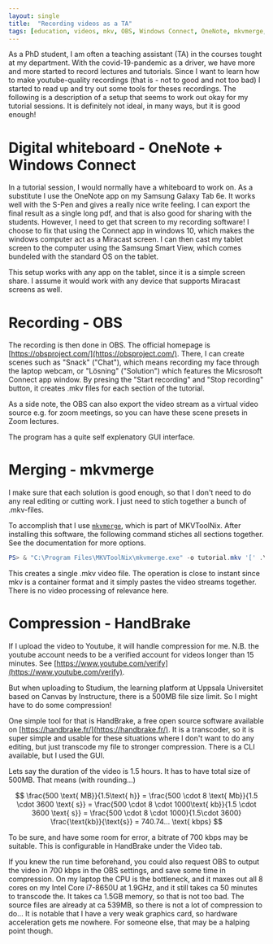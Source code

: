 ```yaml
---
layout: single
title:  "Recording videos as a TA"
tags: [education, videos, mkv, OBS, Windows Connect, OneNote, mkvmerge, HandBrake]
---
```


As a PhD student, I am often a teaching assistant (TA) in the courses tought at my department.
With the covid-19-pandemic as a driver, we have more and more started to record lectures and tutorials.
Since I want to learn how to make youtube-quality recordings (that is - not to good and not too bad) I started to read up and try out some tools for theses recordings. The following is a description of a setup that seems to work out okay for my tutorial sessions.
It is definitely not ideal, in many ways, but it is good enough!

# Digital whiteboard - OneNote + Windows Connect
In a tutorial session, I would normally have a whiteboard to work on. 
As a substitute I use the OneNote app on my Samsung Galaxy Tab 6e.
It works well with the S-Pen and gives a really nice write feeling.
I can export the final result as a single long pdf, and that is also good for sharing with the students.
However, I need to get that screen to my recording software!
I choose to fix that using the Connect app in windows 10, which makes the windows computer act as a Miracast screen.
I can then cast my tablet screen to the computer using the Samsung Smart View, which comes bundeled with the standard OS on the tablet.

This setup works with any app on the tablet, since it is a simple screen share. 
I assume it would work with any device that supports Miracast screens as well.

# Recording - OBS
The recording is then done in OBS.
The official homepage is [https://obsproject.com/](https://obsproject.com/). 
There, I can create scenes such as "Snack" ("Chat"), which means recording my face through the laptop webcam, or "Lösning" ("Solution") which features the Micsrosoft Connect app window.
By presing the "Start recording" and "Stop recording" button, it creates .mkv files for each section of the tutorial.

As a side note, the OBS can also export the video stream as a virtual video source e.g. for zoom meetings, so you can have these scene presets in Zoom lectures.

The program has a quite self explenatory GUI interface.

# Merging - mkvmerge
I make sure that each solution is good enough, so that I don't need to do any real editing or cutting work. I just need to stich together a bunch of .mkv-files.

To accomplish that I use [`mkvmerge`](https://mkvtoolnix.download/doc/mkvmerge.html), which is part of MKVToolNix. After installing this software, the following command stiches all sections together. See the documentation for more options.

~~~powershell
PS> & "C:\Program Files\MKVToolNix\mkvmerge.exe" -o tutorial.mkv '[' .\part1.mkv .\part2.mkv .\part3.mkv ']'
~~~

This creates a single .mkv video file. The operation is close to instant since mkv is a container format and it simply pastes the video streams together. There is no video processing of relevance here.

# Compression - HandBrake
If I upload the video to Youtube, it will handle compression for me. N.B. the youtube account needs to be a verified account for videos longer than 15 minutes. See [https://www.youtube.com/verify](https://www.youtube.com/verify).

But when uploading to Studium, the learning platform at Uppsala Universitet based on Canvas by Instructure, there is a 500MB file size limit. So I might have to do some compression!

One simple tool for that is HandBrake, a free open source software available on [https://handbrake.fr/](https://handbrake.fr/). It is a transcoder, so it is super simple and usable for these situations where I don't want to do any editing, but just transcode my file to stronger compression. There is a CLI available, but I used the GUI.

Lets say the duration of the video is 1.5 hours. It has to have total size of 500MB. That means (with rounding...) 

$$
\frac{500 \text{ MB}}{1.5\text{ h}} =
\frac{500 \cdot 8 \text{ Mb}}{1.5 \cdot 3600 \text{ s}} = 
\frac{500 \cdot 8 \cdot 1000\text{ kb}}{1.5 \cdot 3600 \text{ s}} = 
\frac{500 \cdot 8 \cdot 1000}{1.5\cdot 3600} \frac{\text{kb}}{\text{s}} = 
740.74... \text{ kbps}
$$

To be sure, and have some room for error, a bitrate of 700 kbps may be suitable. This is configurable in HandBrake under the Video tab.

If you knew the run time beforehand, you could also request OBS to output the video in 700 kbps in the OBS settings, and save some time in compression. On my laptop the CPU is the bottleneck, and it maxes out all 8 cores on my Intel Core i7-8650U at 1.9GHz, and it still takes ca 50 minutes to transcode the. It takes ca 1.5GB memory, so that is not too bad. The source files are already at ca 539MB, so there is not a lot of compression to do... It is notable that I have a very weak graphics card, so hardware acceleration gets me nowhere. For someone else, that may be a halping point though.